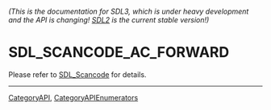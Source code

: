 ###### (This is the documentation for SDL3, which is under heavy development and the API is changing! [SDL2](https://wiki.libsdl.org/SDL2/) is the current stable version!)
# SDL_SCANCODE_AC_FORWARD

Please refer to [SDL_Scancode](SDL_Scancode) for details.

----
[CategoryAPI](CategoryAPI), [CategoryAPIEnumerators](CategoryAPIEnumerators)

